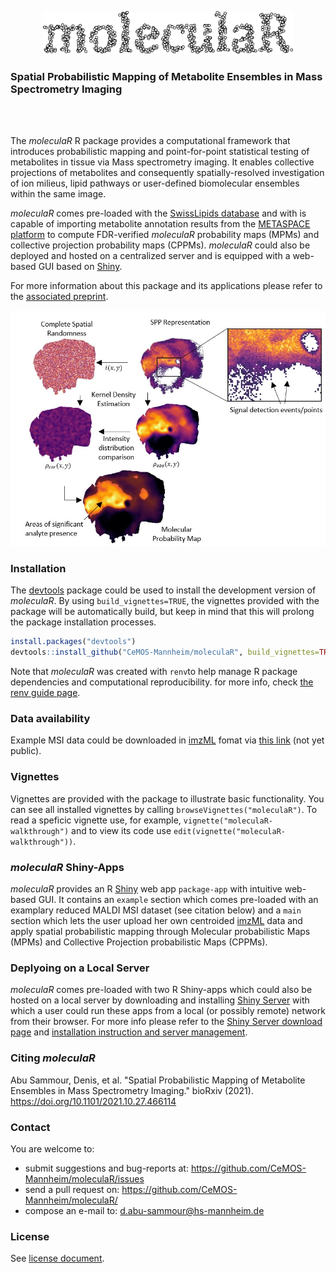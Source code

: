 

<p align="center"><img src="extras/moleculaR-icon1.svg" width="400"></p>

### Spatial Probabilistic Mapping of Metabolite Ensembles in Mass Spectrometry Imaging

<br />
<br />

The _moleculaR_ R package provides a computational framework that introduces probabilistic mapping
and point-for-point statistical testing of metabolites in tissue via Mass spectrometry imaging.
It enables collective projections of metabolites and consequently spatially-resolved investigation
of ion milieus, lipid pathways or user-defined biomolecular ensembles within the same image.

_moleculaR_ comes pre-loaded with the [SwissLipids database](https://www.swisslipids.org) and with is capable of importing metabolite annotation results from the [METASPACE platform](https://metaspace2020.eu/) to compute FDR-verified _moleculaR_ probability maps (MPMs) and collective projection probability maps (CPPMs). _moleculaR_ could also be deployed and hosted on a centralized server and is equipped with a web-based GUI based on [Shiny](https://www.rdocumentation.org/packages/Shiny/versions/1.7.1). 

For more information about this package and its applications please refer to the [associated preprint](https://doi.org/10.1101/2021.10.27.466114). 

<p align="center"><img src="extras/package.jpg" width="680"></p>

### Installation

The [devtools](https://cran.r-project.org/web/packages/devtools/index.html) package could be used to install the development version of _moleculaR_. By using `build_vignettes=TRUE`, the vignettes provided with the package will be automatically build, but keep in mind that this will prolong the package installation processes. 

```r
install.packages("devtools")
devtools::install_github("CeMOS-Mannheim/moleculaR", build_vignettes=TRUE)
```
Note that _moleculaR_ was created with `renv`to help manage R package dependencies and computational reproducibility. for more info, check [the renv guide page](https://rstudio.github.io/renv/articles/renv.html). 

### Data availability

Example MSI data could be downloaded in [imzML](https://ms-imaging.org/imzml/) fomat via [this link](https://metaspace2020.eu/project/abusammour-2021) (not yet public). 

### Vignettes

Vignettes are provided with the package to illustrate basic functionality. You can see all installed vignettes by calling `browseVignettes("moleculaR")`. To read a speficic vignette use, for example, `vignette("moleculaR-walkthrough")` and to view its code use `edit(vignette("moleculaR-walkthrough"))`. 

### _moleculaR_ Shiny-Apps

_moleculaR_ provides an R [Shiny](https://www.rdocumentation.org/packages/Shiny/versions/1.7.1) web app `package-app` with intuitive web-based GUI. It contains an `example` section which comes pre-loaded with an examplary reduced MALDI MSI dataset (see citation below) and a `main` section which lets the user upload her own centroided [imzML](https://ms-imaging.org/imzml/) data and apply spatial probabilistic mapping through Molecular probabilistic Maps (MPMs) and Collective Projection probabilistic Maps (CPPMs). 

### Deplyoing on a Local Server

_moleculaR_ comes pre-loaded with two R Shiny-apps which could also be hosted on a local server by downloading and installing [Shiny Server](https://www.rstudio.com/products/Shiny/Shiny-server/) with which a user could run these apps from a local (or possibly remote) network from their browser. For more info please refer to the [Shiny Server download page](https://www.rstudio.com/products/Shiny/download-server/) and [installation instruction and server management](https://docs.rstudio.com/Shiny-server/#installation). 


### Citing _moleculaR_

Abu Sammour, Denis, et al. "Spatial Probabilistic Mapping of Metabolite Ensembles in Mass Spectrometry Imaging." bioRxiv (2021). https://doi.org/10.1101/2021.10.27.466114 


### Contact

You are welcome to:

* submit suggestions and bug-reports at: <https://github.com/CeMOS-Mannheim/moleculaR/issues>
* send a pull request on: <https://github.com/CeMOS-Mannheim/moleculaR/>
* compose an e-mail to: <d.abu-sammour@hs-mannheim.de>

### License

See [license document](LICENSE.md).


